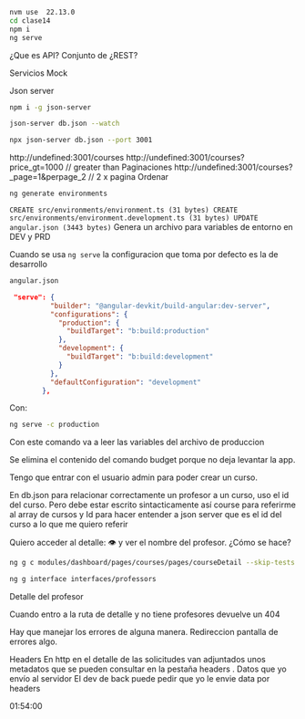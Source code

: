 ```bash
nvm use  22.13.0
cd clase14
npm i
ng serve
```

¿Que es API? Conjunto de
¿REST?

Servicios Mock

Json server

```bash
npm i -g json-server
```

```bash
json-server db.json --watch
```
```bash
npx json-server db.json --port 3001
```

http://undefined:3001/courses
http://undefined:3001/courses?price_gt=1000 // greater than
Paginaciones
http://undefined:3001/courses?\_page=1&perpage_2 // 2 x pagina
Ordenar

```bash
ng generate environments
```

`CREATE src/environments/environment.ts (31 bytes)
CREATE src/environments/environment.development.ts (31 bytes)
UPDATE angular.json (3443 bytes)`
Genera un archivo para variables de entorno en DEV y PRD

Cuando se usa `ng serve` la configuracion que toma por defecto es la de desarrollo

```bash
angular.json
```

```json
 "serve": {
          "builder": "@angular-devkit/build-angular:dev-server",
          "configurations": {
            "production": {
              "buildTarget": "b:build:production"
            },
            "development": {
              "buildTarget": "b:build:development"
            }
          },
          "defaultConfiguration": "development"
        },
```
Con:
```bash
ng serve -c production
```
Con este comando va a leer las variables del archivo de produccion

Se elimina el contenido del comando budget porque no deja levantar la app.

Tengo que entrar con el usuario admin para poder crear un curso.

En db.json para relacionar correctamente un profesor a un curso, uso el id del curso. Pero debe estar escrito sintacticamente así course para referirme al array de cursos y Id para hacer entender a json server que es el id del curso a lo que me quiero referir

Quiero acceder al detalle: 👁️ y ver el nombre del profesor. ¿Cómo se hace?

```bash
ng g c modules/dashboard/pages/courses/pages/courseDetail --skip-tests --no-standalone
```

```bash
ng g interface interfaces/professors
```

Detalle del profesor

Cuando entro a la ruta de detalle y no tiene profesores devuelve un 404

Hay que manejar los errores de alguna manera. Redireccion pantalla de errores algo.

Headers
En http en el detalle de las solicitudes van adjuntados unos metadatos que se pueden consultar en la pestaña headers .
Datos que yo envío al servidor
El dev de back puede pedir que yo le envie data por headers



01:54:00